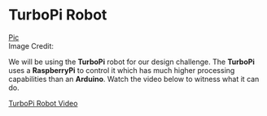 # TurboPi Robot

[Pic](https://www.hiwonder.com/products/turbopi?variant=40112905388119#gallery-1) <br>Image Credit:

We will be using the **TurboPi** robot for our design challenge. The **TurboPi** uses a **RaspberryPi** to control it which has much higher processing capabilities than an **Arduino**. Watch the video below to witness what it can do. 

[TurboPi Robot Video](https://www.youtube.com/watch?v=an129hkrHlg)


